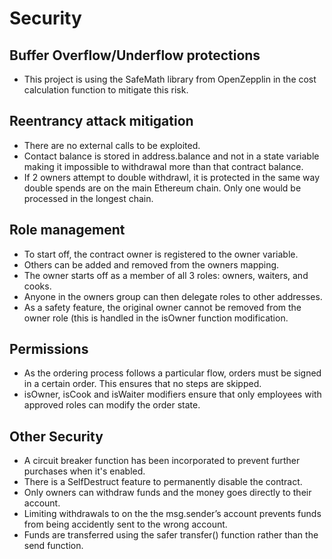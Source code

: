 # Security

## Buffer Overflow/Underflow protections

- This project is using the SafeMath library from OpenZepplin in the cost calculation function to mitigate this risk.

## Reentrancy attack mitigation

- There are no external calls to be exploited.
- Contact balance is stored in address.balance and not in a state variable making it impossible to withdrawal more than that contract balance.
- If 2 owners attempt to double withdrawl, it is protected in the same way double spends are on the main Ethereum chain. Only one would be processed in the longest chain.

## Role management

- To start off, the contract owner is registered to the owner variable.
- Others can be added and removed from the owners mapping.
- The owner starts off as a member of all 3 roles: owners, waiters, and cooks.
- Anyone in the owners group can then delegate roles to other addresses.
- As a safety feature, the original owner cannot be removed from the owner role (this is handled in the isOwner function modification.

## Permissions

- As the ordering process follows a particular flow, orders must be signed in a certain order. This ensures that no steps are skipped.
- isOwner, isCook and isWaiter modifiers ensure that only employees with approved roles can modify the order state.

## Other Security

- A circuit breaker function has been incorporated to prevent further purchases when it's enabled.
- There is a SelfDestruct feature to permanently disable the contract.
- Only owners can withdraw funds and the money goes directly to their account.
- Limiting withdrawals to on the the msg.sender’s account prevents funds from being accidently sent to the wrong account.
- Funds are transferred using the safer transfer() function rather than the send function.
